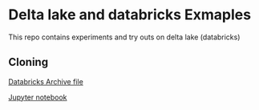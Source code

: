 # Delta lake and databricks Exmaples

This repo contains experiments and try outs on delta lake (databricks)

## Cloning

[Databricks Archive file](cloning/cloning.dbc)

[Jupyter notebook](cloning/cloning.ipynb)
